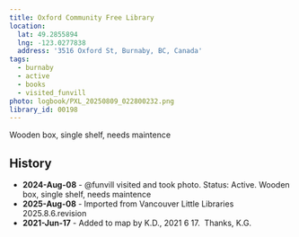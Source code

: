 ```yaml
---
title: Oxford Community Free Library
location:
  lat: 49.2855894
  lng: -123.0277838
  address: '3516 Oxford St, Burnaby, BC, Canada'
tags:
  - burnaby
  - active
  - books
  - visited_funvill
photo: logbook/PXL_20250809_022800232.png
library_id: 00198
---
```


Wooden box, single shelf, needs maintence

## History

- **2024-Aug-08** - @funvill visited and took photo. Status: Active. Wooden box, single shelf, needs maintence
- **2025-Aug-08** - Imported from Vancouver Little Libraries 2025.8.6.revision
- **2021-Jun-17** - Added to map by K.D., 2021 6 17.  Thanks, K.G.
